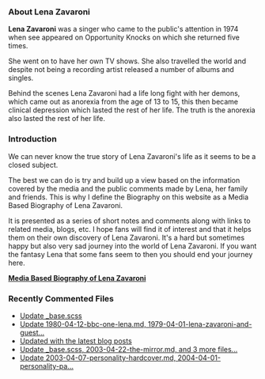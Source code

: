 ### About Lena Zavaroni

<p><strong>Lena Zavaroni</strong> was a singer who came to the public's attention in 1974 when see appeared on Opportunity Knocks on which she returned five times.</p>

<p>She went on to have her own TV shows. She also travelled the world and despite not being a recording artist released a number of albums and singles.</p>

<p>Behind the scenes Lena Zavaroni had a life long fight with her demons, which came out as anorexia from the age of 13 to 15, this then became clinical depression which lasted the rest of her life. The truth is the anorexia also lasted the rest of her life.</p>

### Introduction

<p>We can never know the true story of Lena Zavaroni's life as it seems to be a closed subject.</p>

<p>The best we can do is try and build up a view based on the information covered by the media and the public comments made by Lena, her family and friends. This is why I define the Biography on this website as a Media Based Biography of Lena Zavaroni.</p>

<p>It is presented as a series of short notes and comments along with links to related media, blogs, etc. I hope fans will find it of interest and that it helps them on their own discovery of Lena Zavaroni. It's a hard but sometimes happy but also very sad journey into the world of Lena Zavaroni. If you want the fantasy Lena that some fans seem to then you should end your journey here.</p>

<a href="https://fanzoflenazavaroni.github.io/1963-11-04-lena-zavaroni/"><strong>Media Based Biography of Lena Zavaroni</strong></a>

### Recently Commented Files

<!-- BLOG-POST-LIST:START -->
- [Update _base.scss](https://github.com/FanzOfLenaZavaroni/fanzoflenazavaroni.github.io/commit/222f8c27118e9efd1782ba01d2d093ea72101a98)
- [Update 1980-04-12-bbc-one-lena.md, 1979-04-01-lena-zavaroni-and-guest…](https://github.com/FanzOfLenaZavaroni/fanzoflenazavaroni.github.io/commit/0fb701ace74187cff93d872fd2d06d2cedfaa8f8)
- [Updated with the latest blog posts](https://github.com/FanzOfLenaZavaroni/fanzoflenazavaroni.github.io/commit/9c9878fa1f6f3ae5530bfd9d72b7032e9fea2e2d)
- [Update _base.scss, 2003-04-22-the-mirror.md, and 3 more files...](https://github.com/FanzOfLenaZavaroni/fanzoflenazavaroni.github.io/commit/bd3e2d911873a9def00d80e1de0453d388c16936)
- [Update 2003-04-07-personality-hardcover.md, 2004-04-01-personality-pa…](https://github.com/FanzOfLenaZavaroni/fanzoflenazavaroni.github.io/commit/03aefc2ace0ab4ebbb54bbda1f33abd7687cda81)
<!-- BLOG-POST-LIST:END -->
